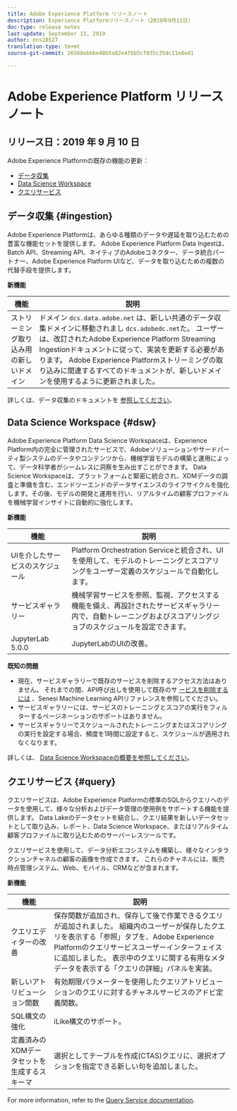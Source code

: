 ```yaml
---
title: Adobe Experience Platform リリースノート
description: Experience Platformリリースノート（2019年9月11日）
doc-type: release notes
last-update: September 13, 2019
author: ens28527
translation-type: tm+mt
source-git-commit: 26568ebbbe48b5a82e4f6b5cf035c354c11e8ed1

---
```



# Adobe Experience Platform リリースノート

## リリース日：2019 年 9 月 10 日

Adobe Experience Platformの既存の機能の更新：

* [データ収集](#ingestion)
* [Data Science Workspace](#dsw)
* [クエリサービス](#query)

## データ収集 {#ingestion}

Adobe Experience Platformは、あらゆる種類のデータや遅延を取り込むための豊富な機能セットを提供します。 Adobe Experience Platform Data Ingestは、Batch API、Streaming API、ネイティブのAdobeコネクター、データ統合パートナー、Adobe Experience Platform UIなど、データを取り込むための複数の代替手段を提供します。

**新機能**

| 機能 | 説明 |
| ----------- | ---------- |
| ストリーミング取り込み用の新しいドメイン | ドメイン `dcs.data.adobe.net` は、新しい共通のデータ収集ドメインに移動されまし `dcs.adobedc.net`た。 ユーザーは、改訂されたAdobe Experience Platform Streaming Ingestionドキュメントに従って、実装を更新する必要があります。 Adobe Experience Platformストリーミングの取り込みに関連するすべてのドキュメントが、新しいドメインを使用するように更新されました。 |

詳しくは、データ収集のドキュメントを [参照してください](../../ingestion/home.md)。

## Data Science Workspace {#dsw}

Adobe Experience Platform Data Science Workspaceは、Experience Platform内の完全に管理されたサービスで、Adobeソリューションやサードパーティ製システムのデータやコンテンツから、機械学習モデルの構築と運用によって、データ科学者がシームレスに洞察を生み出すことができます。 Data Science Workspaceは、プラットフォームと緊密に統合され、XDMデータの調査と準備を含む、エンドツーエンドのデータサイエンスのライフサイクルを強化します。その後、モデルの開発と運用を行い、リアルタイムの顧客プロファイルを機械学習インサイトに自動的に強化します。

**新機能**

| 機能 | 説明 |
| -----------| ---------- |
| UIを介したサービスのスケジュール | Platform Orchestration Serviceと統合され、UIを使用して、モデルのトレーニングとスコアリングをユーザー定義のスケジュールで自動化します。 |
| サービスギャラリー | 機械学習サービスを参照、監視、アクセスする機能を備え、再設計されたサービスギャラリー内で、自動トレーニングおよびスコアリングジョブのスケジュールを設定できます。 |
| JupyterLab 5.0.0 | JupyterLabのUIの改善。 |

**既知の問題**

* 現在、サービスギャラリーで既存のサービスを削除するアクセス方法はありません。 それまでの間、API呼び出しを使用して既存のサ [ービスを削除するには](https://www.adobe.io/apis/experienceplatform/home/api-reference.html#!acpdr/swagger-specs/sensei-ml-api.yaml) 、Senesi Machine Learning APIリファレンスを参照してください。
* サービスギャラリーには、サービスのトレーニングとスコアの実行をフィルターするページネーションのサポートはありません。
* サービスギャラリーでスケジュールされたトレーニングまたはスコアリングの実行を設定する場合、頻度を1時間に設定すると、スケジュールが適用されなくなります。

詳しくは、 [Data Science Workspaceの概要を参照してください](../../data-science-workspace/home.md)。

## クエリサービス {#query}

クエリサービスは、Adobe Experience Platformの標準のSQLからクエリへのデータを使用して、様々な分析およびデータ管理の使用例をサポートする機能を提供します。 Data Lakeのデータセットを結合し、クエリ結果を新しいデータセットとして取り込み、レポート、Data Science Workspace、またはリアルタイム顧客プロファイルに取り込むためのサーバーレスツールです。

クエリサービスを使用して、データ分析エコシステムを構築し、様々なインタラクションチャネルの顧客の画像を作成できます。 これらのチャネルには、販売時点管理システム、Web、モバイル、CRMなどが含まれます。

**新機能**

| 機能 | 説明 |
| -----------| ---------- |
| クエリエディターの改善 | 保存関数が追加され、保存して後で作業できるクエリが追加されました。 組織内のユーザーが保存したクエリを表示する「参照」タブを、Adobe Experience Platformのクエリサービスユーザーインターフェイスに追加しました。 表示中のクエリに関する有用なメタデータを表示する「クエリの詳細」パネルを実装。 |
| 新しいアトリビューション関数 | 有効期限パラメーターを使用したクエリアトリビューションのクエリに対するチャネルサービスのアドビ定義関数。 |
| SQL構文の強化 | iLike構文のサポート。 |
| 定義済みのXDMデータセットを生成するスキーマ | 選択としてテーブルを作成(CTAS)クエリに、選択オプションを指定できる新しい句を追加しました。 |

For more information, refer to the [Query Service documentation](../../query-service/home.md).